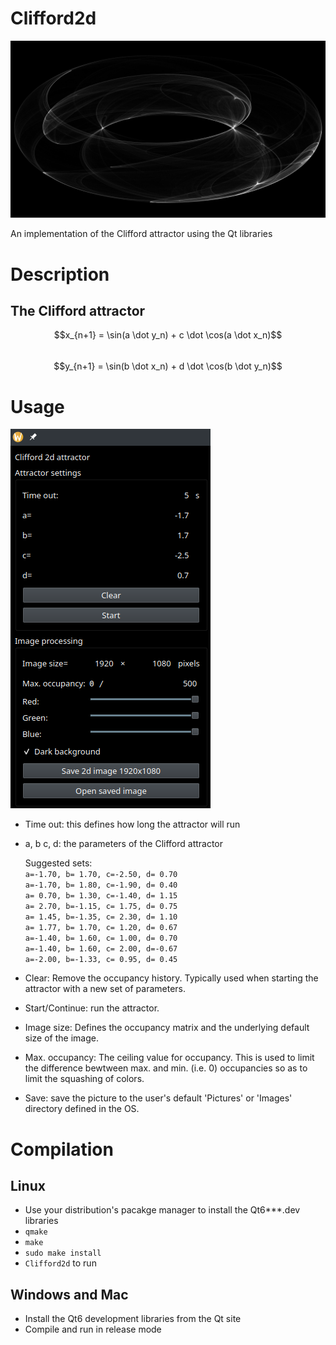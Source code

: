 # Clifford2d

![image info](./meta/res/attr2d_a-1.7_b1.7_c-2.5_d0.7.png)

An implementation of the Clifford attractor using the Qt libraries

# Description
## The Clifford attractor

$$x_{n+1} = \sin(a \dot y_n) + c \dot \cos(a \dot x_n)$$<br>
$$y_{n+1} = \sin(b \dot x_n) + d \dot  \cos(b \dot y_n)$$

# Usage
![image info](./meta/res/interface.png)

- Time out: this defines how long the attractor will run

- a, b c, d: the parameters of the Clifford attractor

  Suggested sets:<br>
    `a=-1.70, b= 1.70, c=-2.50, d= 0.70`<br>
    `a=-1.70, b= 1.80, c=-1.90, d= 0.40`<br>
    `a= 0.70, b= 1.30, c=-1.40, d= 1.15`<br>
    `a= 2.70, b=-1.15, c= 1.75, d= 0.75`<br>
    `a= 1.45, b=-1.35, c= 2.30, d= 1.10`<br>
    `a= 1.77, b= 1.70, c= 1.20, d= 0.67`<br>
    `a=-1.40, b= 1.60, c= 1.00, d= 0.70`<br>
    `a=-1.40, b= 1.60, c= 2.00, d=-0.67`<br>
    `a=-2.00, b=-1.33, c= 0.95, d= 0.45`

- Clear: Remove the occupancy history. Typically used when starting the attractor with a new set of parameters.

- Start/Continue: run the attractor.

- Image size: Defines the occupancy matrix and the underlying default size of the image.

- Max. occupancy: The ceiling value for occupancy. This is used to limit the difference bewtween max. and min. (i.e. 0) occupancies so as to limit the squashing of colors.

- Save: save the picture to the user's default 'Pictures' or 'Images' directory defined in the OS.



# Compilation
## Linux
- Use your distribution's pacakge manager to  install the Qt6***.dev libraries
- `qmake`
- `make`
- `sudo make install`
-  `Clifford2d` to run

## Windows and Mac
- Install the Qt6 development libraries from the Qt site
- Compile and run in release mode
